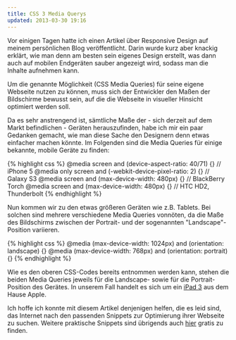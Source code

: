 ```yaml
---
title: CSS 3 Media Querys
updated: 2013-03-30 19:16
---
```


Vor einigen Tagen hatte ich einen Artikel über Responsive Design auf meinem persönlichen Blog veröffentlicht. Darin wurde kurz aber knackig erklärt, wie man denn am besten sein eigenes Design erstellt, was dann auch auf mobilen Endgeräten sauber angezeigt wird, sodass man die Inhalte aufnehmen kann.

Um die genannte Möglichkeit (CSS Media Queries) für seine eigene Webseite nutzen zu können, muss sich der Entwickler den Maßen der Bildschirme bewusst sein, auf die die Webseite in visueller Hinsicht optimiert werden soll.

Da es sehr anstrengend ist, sämtliche Maße der - sich derzeit auf dem Markt befindlichen - Geräten herauszufinden, habe ich mir ein paar Gedanken gemacht, wie man diese Sache den Designern denn etwas einfacher machen könnte. Im Folgenden sind die Media Queries für einige bekannte, mobile Geräte zu finden:

{% highlight css %}
@media screen and (device-aspect-ratio: 40/71) {} // iPhone 5
@media only screen and (-webkit-device-pixel-ratio: 2) {} // Galaxy S3
@media screen and (max-device-width: 480px) {} // BlackBerry Torch
@media screen and (max-device-width: 480px) {} // HTC HD2, Thunderbolt
{% endhighlight %}

Nun kommen wir zu den etwas größeren Geräten wie z.B. Tablets. Bei solchen sind mehrere verschiedene Media Queries vonnöten, da die Maße des Bildschirms zwischen der Portrait- und der sogenannten "Landscape"-Position variieren.

{% highlight css %}
@media (max-device-width: 1024px) and (orientation: landscape) {}
@media (max-device-width: 768px) and (orientation: portrait) {}
{% endhighlight %}

Wie es den oberen CSS-Codes bereits entnommen werden kann, stehen die beiden Media Queries jeweils für die Landscape- sowie für die Portrait-Position des Gerätes. In unserem Fall handelt es sich um ein [iPad 3][1] aus dem Hause Apple.

Ich hoffe ich konnte mit diesem Artikel denjenigen helfen, die es leid sind, das Internet nach den passenden Snippets zur Optimierung ihrer Webseite zu suchen. Weitere praktische Snippets sind übrigends auch [hier][2] gratis zu finden.

[1]: http://www.apple.com/de/ipad/
[2]: http://nmsdvid.com/snippets/